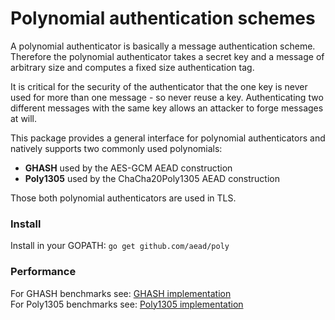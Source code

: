 # Polynomial authentication schemes

A polynomial authenticator is basically a message authentication scheme. Therefore
the polynomial authenticator takes a secret key and a message of arbitrary size and
computes a fixed size authentication tag.

It is critical for the security of the authenticator that the one key is never used for more than one message - so never reuse a key. Authenticating two different messages with the same key allows an attacker to forge messages at will.

This package provides a general interface for polynomial authenticators and natively supports two commonly used polynomials:
 - **GHASH** used by the AES-GCM AEAD construction
 - **Poly1305** used by the ChaCha20Poly1305 AEAD construction

Those both polynomial authenticators are used in TLS.

### Install

Install in your GOPATH: `go get github.com/aead/poly`

### Performance

For GHASH benchmarks see: [GHASH implementation](github.com/aead/ghash)  
For Poly1305 benchmarks see: [Poly1305 implementation](github.com/aead/poly1305)  
